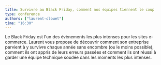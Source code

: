 ```yaml
---
title: Survivre au Black Friday, comment nos équipes tiennent le coup
type: conference
authors: ["laurent-clouet"]
time: "16:30"
---
```


Le Black Friday est l'un des évènements les plus intenses pour les sites e-commerce. Laurent vous propose de découvrir comment son entreprise parvient à y survivre chaque année sans encombre (ou le moins possible), comment ils ont appris de leurs erreurs passées et comment ils ont réussi à garder une équipe technique soudée dans les moments les plus intenses.
